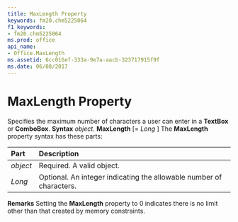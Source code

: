 ```yaml
---
title: MaxLength Property
keywords: fm20.chm5225064
f1_keywords:
- fm20.chm5225064
ms.prod: office
api_name:
- Office.MaxLength
ms.assetid: 6cc016ef-333a-9e7a-aacb-323717915f9f
ms.date: 06/08/2017
---
```



# MaxLength Property



Specifies the maximum number of characters a user can enter in a **TextBox** or **ComboBox**.
 **Syntax**
 _object_. **MaxLength** [= _Long_ ]
The **MaxLength** property syntax has these parts:


|**Part**|**Description**|
|:-----|:-----|
| _object_|Required. A valid object.|
| _Long_|Optional. An integer indicating the allowable number of characters.|
 **Remarks**
Setting the **MaxLength** property to 0 indicates there is no limit other than that created by memory constraints.

